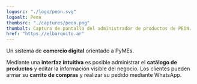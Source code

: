 ```yaml
---
logosrc: "./logo/peon.svg"
logoalt: Peon
thumbsrc: "./captures/peon.png"
thumbalt: Captura de pantalla del administrador de productos de PEON.
href: "https://elbarquito.ar"
---
```


Un sistema de **comercio digital** orientado a PyMEs.

Mediante una **interfaz intuitiva** es posible administrar el **catálogo de productos** y editar la información visible del negocio. Los clientes pueden armar su **carrito de compras** y realizar su pedido mediante WhatsApp.
